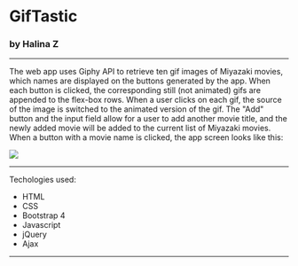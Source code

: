 # GifTastic
### by Halina Z
----------------------------------------------------------------------------------
The web app uses Giphy API to retrieve ten gif images of Miyazaki movies, which names are displayed on the buttons generated by the app. When each button is clicked, the corresponding still (not animated) gifs are appended to the flex-box rows. When a user clicks on each gif, the source of the image is switched to the animated version of the gif. The "Add" button and the input field allow for a user to add another movie title, and the newly added movie will be added to the current list of Miyazaki movies. When a button with a movie name is clicked, the app screen looks like this:


<img src="assets/images/App_view.png">

----------------------------------------------------------------------------------

Techologies used:
* HTML
* CSS
* Bootstrap 4
* Javascript
* jQuery
* Ajax
----------------------------------------------------------------------------------
